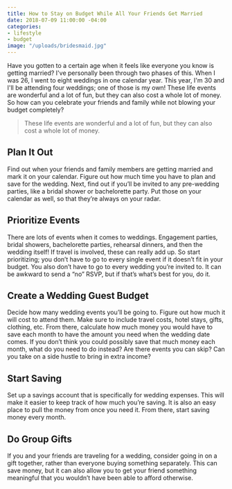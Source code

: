 ```yaml
---
title: How to Stay on Budget While All Your Friends Get Married
date: 2018-07-09 11:00:00 -04:00
categories:
- lifestyle
- budget
image: "/uploads/bridesmaid.jpg"
---
```


Have you gotten to a certain age when it feels like everyone you know is getting married? I've personally been through two phases of this. When I was 26, I went to eight weddings in one calendar year. This year, I'm 30 and I'll be attending four weddings; one of those is my own! These life events are wonderful and a lot of fun, but they can also cost a whole lot of money. So how can you celebrate your friends and family while not blowing your budget completely?

> These life events are wonderful and a lot of fun, but they can also cost a whole lot of money. 

## Plan It Out

Find out when your friends and family members are getting married and mark it on your calendar. Figure out how much time you have to plan and save for the wedding. Next, find out if you’ll be invited to any pre-wedding parties, like a bridal shower or bachelorette party. Put those on your calendar as well, so that they’re always on your radar.

## Prioritize Events

There are lots of events when it comes to weddings. Engagement parties, bridal showers, bachelorette parties, rehearsal dinners, and then the wedding itself! If travel is involved, these can really add up. So start prioritizing; you don’t have to go to every single event if it doesn’t fit in your budget. You also don’t have to go to every wedding you’re invited to. It can be awkward to send a “no” RSVP, but if that’s what’s best for you, do it.

## Create a Wedding Guest Budget

Decide how many wedding events you’ll be going to. Figure out how much it will cost to attend them. Make sure to include travel costs, hotel stays, gifts, clothing, etc. From there, calculate how much money you would have to save each month to have the amount you need when the wedding date comes. If you don’t think you could possibly save that much money each month, what do you need to do instead? Are there events you can skip? Can you take on a side hustle to bring in extra income?

## Start Saving

Set up a savings account that is specifically for wedding expenses. This will make it easier to keep track of how much you’re saving. It is also an easy place to pull the money from once you need it. From there, start saving money every month.

## Do Group Gifts

If you and your friends are traveling for a wedding, consider going in on a gift together, rather than everyone buying something separately. This can save money, but it can also allow you to get your friend something meaningful that you wouldn’t have been able to afford otherwise.